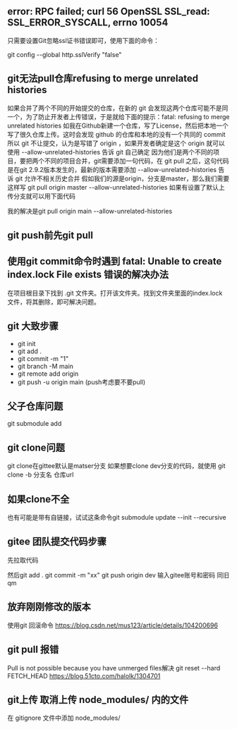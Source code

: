 

## error: RPC failed; curl 56 OpenSSL SSL_read: SSL_ERROR_SYSCALL, errno 10054
 
只需要设置Git忽略ssl证书错误即可，使用下面的命令：

git config --global http.sslVerify "false"


## git无法pull仓库refusing to merge unrelated histories
如果合并了两个不同的开始提交的仓库，在新的 git 会发现这两个仓库可能不是同一个，为了防止开发者上传错误，于是就给下面的提示：fatal: refusing to merge unrelated histories
如我在Github新建一个仓库，写了License，然后把本地一个写了很久仓库上传。这时会发现 github 的仓库和本地的没有一个共同的 commit 所以 git 不让提交，认为是写错了 origin ，如果开发者确定是这个 origin 就可以使用 --allow-unrelated-histories 告诉 git 自己确定
因为他们是两个不同的项目，要把两个不同的项目合并，git需要添加一句代码，在 git pull 之后，这句代码是在git 2.9.2版本发生的，最新的版本需要添加 --allow-unrelated-histories 告诉 git 允许不相关历史合并
假如我们的源是origin，分支是master，那么我们需要这样写
git pull origin master --allow-unrelated-histories 如果有设置了默认上传分支就可以用下面代码

我的解决是git pull origin main --allow-unrelated-histories

## git push前先git pull

## 使用git commit命令时遇到 fatal: Unable to create index.lock File exists 错误的解决办法
在项目根目录下找到 .git 文件夹。打开该文件夹。找到文件夹里面的index.lock 文件，将其删除，即可解决问题。


## git 大致步骤

- git init
- git add .
- git commit -m "1"
- git branch -M main
- git remote add origin <url>
- git push -u origin main  (push考虑要不要pull)
 
 ## 父子仓库问题
 git submodule add <url>
 
 ## git clone问题
 git clone在gittee默认是matser分支
 如果想要clone  dev分支的代码，就使用 git clone -b 分支名 仓库url

 ## 如果clone不全
 也有可能是带有自链接，试试这条命令git submodule update --init --recursive
 
 ## gitee 团队提交代码步骤
 
 先拉取代码
 
 然后git add .
 git commit -m "xx"
 git push origin dev
 输入gitee账号和密码  同旧qm
 
 
 ## 放弃刚刚修改的版本
 使用git  回滚命令
 https://blog.csdn.net/mus123/article/details/104200696
 
 ## git pull 报错
 Pull is not possible because you have unmerged files解决
 git reset --hard FETCH_HEAD
 https://blog.51cto.com/halolk/1304701
 
 ## git上传 取消上传 node_modules/ 内的文件
 在 gitignore 文件中添加 node_modules/
 
